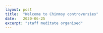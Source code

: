 ```yaml
---
layout: post
title:  "Welcome to Chinmoy controversies"
date:   2020-06-25
excerpt: "staff meditate organised"
---
```

